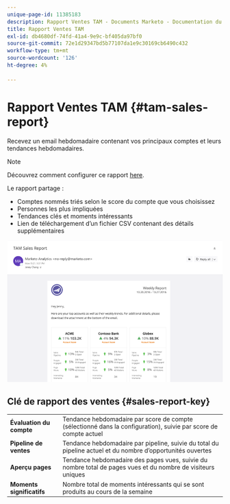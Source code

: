 ```yaml
---
unique-page-id: 11385183
description: Rapport Ventes TAM - Documents Marketo - Documentation du produit
title: Rapport Ventes TAM
exl-id: db4680df-74fd-41a4-9e9c-bf405da97bf0
source-git-commit: 72e1d29347bd5b77107da1e9c30169cb6490c432
workflow-type: tm+mt
source-wordcount: '126'
ht-degree: 4%

---
```


# Rapport Ventes TAM {#tam-sales-report}

Recevez un email hebdomadaire contenant vos principaux comptes et leurs tendances hebdomadaires.

>[!NOTE]
>
>Découvrez comment configurer ce rapport [here](/help/marketo/product-docs/target-account-management/measure/tam-report-setup.md).

Le rapport partage :

* Comptes nommés triés selon le score du compte que vous choisissez
* Personnes les plus impliquées
* Tendances clés et moments intéressants
* Lien de téléchargement d’un fichier CSV contenant des détails supplémentaires

![](assets/tam-sales-report-1.png)

## Clé de rapport des ventes {#sales-report-key}

<table> 
 <tbody> 
  <tr> 
   <td><strong>Évaluation du compte</strong></td> 
   <td> 
    <div>
      Tendance hebdomadaire par score de compte (sélectionné dans la configuration), suivie par score de compte actuel 
    </div></td> 
  </tr> 
  <tr> 
   <td><strong>Pipeline de ventes</strong></td> 
   <td> 
    <div>
      Tendance hebdomadaire par pipeline, suivie du total du pipeline actuel et du nombre d’opportunités ouvertes 
    </div></td> 
  </tr> 
  <tr> 
   <td><strong>Aperçu pages</strong></td> 
   <td> 
    <div>
      Tendance hebdomadaire des pages vues, suivie du nombre total de pages vues et du nombre de visiteurs uniques 
    </div></td> 
  </tr> 
  <tr> 
   <td><strong>Moments significatifs</strong></td> 
   <td> 
    <div>
      Nombre total de moments intéressants qui se sont produits au cours de la semaine 
    </div></td> 
  </tr> 
 </tbody> 
</table>
